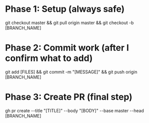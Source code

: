# Phase 1: Setup (always safe)
git checkout master && git pull origin master && git checkout -b [BRANCH_NAME]

# Phase 2: Commit work (after I confirm what to add)
git add [FILES] && git commit -m "[MESSAGE]" && git push origin [BRANCH_NAME]

# Phase 3: Create PR (final step)
gh pr create --title "[TITLE]" --body "[BODY]" --base master --head [BRANCH_NAME]